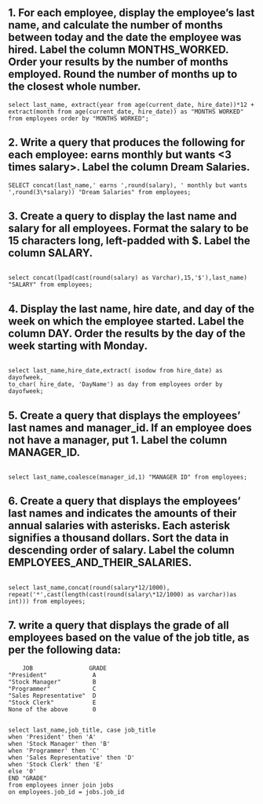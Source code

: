 ## 1. For each employee, display the employee’s last name, and calculate the number of months between today and the date the employee was hired. Label the column MONTHS_WORKED. Order your results by the number of months employed. Round the number of months up to the closest whole number.

```
select last_name, extract(year from age(current_date, hire_date))*12 + extract(month from age(current_date, hire_date)) as "MONTHS WORKED" from employees order by "MONTHS WORKED";

```

## 2. Write a query that produces the following for each employee: <employee last name> earns <salary> monthly but wants <3 times salary>. Label the column Dream Salaries.

```
SELECT concat(last_name,' earns ',round(salary), ' monthly but wants ',round(3\*salary)) "Dream Salaries" from employees;

```

## 3. Create a query to display the last name and salary for all employees. Format the salary to be 15 characters long, left-padded with $. Label the column SALARY.

```

select concat(lpad(cast(round(salary) as Varchar),15,'$'),last_name) "SALARY" from employees;

```

## 4. Display the last name, hire date, and day of the week on which the employee started. Label the column DAY. Order the results by the day of the week starting with Monday.

```

select last_name,hire_date,extract( isodow from hire_date) as dayofweek,
to_char( hire_date, 'DayName') as day from employees order by dayofweek;

```

## 5. Create a query that displays the employees’ last names and manager_id. If an employee does not have a manager, put 1. Label the column MANAGER_ID.

```

select last_name,coalesce(manager_id,1) "MANAGER ID" from employees;

```

## 6. Create a query that displays the employees’ last names and indicates the amounts of their annual salaries with asterisks. Each asterisk signifies a thousand dollars. Sort the data in descending order of salary. Label the column EMPLOYEES_AND_THEIR_SALARIES.

```

select last_name,concat(round(salary*12/1000), repeat('*',cast(length(cast(round(salary\*12/1000) as varchar))as int))) from employees;

```

## 7. write a query that displays the grade of all employees based on the value of the job title, as per the following data:

        JOB		           GRADE
    "President"			    A
    "Stock Manager"		    B
    "Programmer"			C
    "Sales Representative"	D
    "Stock Clerk"			E
    None of the above		0

```

select last_name,job_title, case job_title
when 'President' then 'A'
when 'Stock Manager' then 'B'
when 'Programmer' then 'C'
when 'Sales Representative' then 'D'
when 'Stock Clerk' then 'E'
else '0'
END "GRADE"
from employees inner join jobs
on employees.job_id = jobs.job_id

```

```

```
